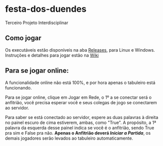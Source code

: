 # festa-dos-duendes
Terceiro Projeto Interdisciplinar

## Como jogar
Os executáveis estão disponíveis na aba [Releases](https://github.com/unimonte-games/festa-dos-duendes/releases), para Linux e Windows.
Instruções e detalhes para jogar estão na [Wiki](https://github.com/unimonte-games/festa-dos-duendes/wiki)

## Para se jogar online:
A funcionalidade online não está 100%, e por hora apenas o tabuleiro está funcionando.

Para se jogar online, clique em Jogar em Rede, o 1º a se conectar será o anfitrião, você precisa esperar você e seus colegas de jogo se conectarem ao servidor.

Para saber se está conectado ao servidor, espere as duas palavras à direita no painel escuro de cima estiverem, ambas, como "True".
A propósito, a 1ª palavra da esquerda desse painel indica se você é o anfitrião, sendo True pra sim e False pra não.
**Apenas o Anfitrião deverá _Iniciar a Partida_**, os demais jogadores serão levados ao tabuleiro automaticamente.
